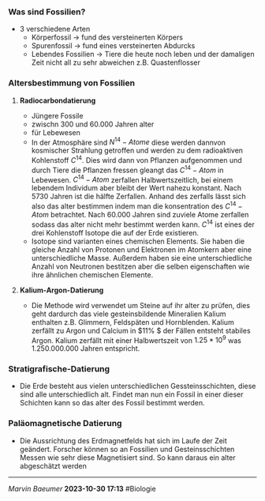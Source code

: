 ### **Was sind Fossilien?**
- 3 verschiedene Arten
    - Körperfossil $\rightarrow$ fund des versteinerten Körpers
    - Spurenfossil $\rightarrow$ fund eines versteinerten Abdurcks
    - Lebendes Fossilien $\rightarrow$ Tiere die heute noch leben und der damaligen Zeit nicht all zu sehr abweichen z.B. Quastenflosser
### Altersbestimmung von Fossilien
1. **Radiocarbondatierung**
    - Jüngere Fossile
    - zwischn 300 und 60.000 Jahren alter
    - für Lebewesen
    - In der Atmosphäre sind $N^{14} - Atome$ diese werden dannvon kosmischer Strahlung getroffen und werden zu dem radioaktiven Kohlenstoff $C^{14}$. Dies wird dann von Pflanzen aufgenommen und durch Tiere die Pflanzen fressen gleangt das $C^{14} - Atom$ in Lebewesen. $C^{14} - Atom$ zerfallen Halbwertszeitlich, bei einem lebendem Individum aber bleibt der Wert nahezu konstant. Nach 5730 Jahren ist die hälfte Zerfallen. Anhand des zerfalls lässt sich also das alter bestimmen indem man die konsentration des $C^{14} - Atom$ betrachtet. Nach 60.000 Jahren sind zuviele Atome zerfallen sodass das alter nicht mehr bestimmt werden kann. $C^{14}$ ist eines der drei Kohlenstoff Isotope die auf der Erde existieren.
    - Isotope sind varianten eines chemischen Elements. Sie haben die gleiche Anzahl von Protonen und Elektronen im Atomkern aber eine unterschiedliche Masse. Außerdem haben sie eine unterschiedliche Anzahl von Neutronen bestitzen aber die selben eigenschaften wie ihre ähnlichen chemischen Elemente.

2. **Kalium-Argon-Datierung**
    - Die Methode wird verwendet um Steine auf ihr alter zu prüfen, dies geht dardurch das viele gesteinsbildende Mineralien Kalium enthalten z.B. Glimmern, Feldspäten und Hornblenden. Kalium zerfällt zu Argon und Calcium in $11\% $ der Fällen entsteht stabiles Argon. Kalium zerfällt mit einer Halbwertszeit von $1.25*10^9$ was $1.250.000.000$ Jahren entspricht. 

### Stratigrafische-Datierung
- Die Erde besteht aus vielen unterschiedlichen Gessteinsschichten, diese sind alle unterschiedlich alt. Findet man nun ein Fossil in einer dieser Schichten kann so das alter des Fossil bestimmt werden. 

### Paläomagnetische Datierung
- Die Aussrichtung des Erdmagnetfelds hat sich im Laufe der Zeit geändert. Forscher können so an Fossilien und Gesteinsschichten Messen wie sehr diese Magnetisiert sind. So kann daraus ein alter abgeschätzt werden
---
*Marvin Baeumer* **2023-10-30 17:13** #Biologie